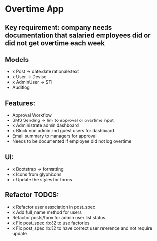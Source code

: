 # Overtime App

## Key requirement: company needs documentation that salaried employees did or did not get overtime each week

## Models
- x Post -> date:date rationale:text
- x User -> Devise
- x AdminUser -> STI
- Auditlog

## Features:
- Approval Workflow
- SMS Sending -> link to approval or overtime input
- x Administrate admin dashboard
- x Block non admin and guest users for dashboard
- Email summary to managers for approval
- Needs to be documented if employee did not log overtime

## UI:
- x Bootstrap -> formatting
- x Icons from glyphicons
- x Update the styles for forms

## Refactor TODOS:
- x Refactor user association in post_spec
- x Add full_name method for users
- Refactor posts/form for admin user list status
- x Fix post_spec.rb:82 to use factories
- x Fix post_spec.rb:52 to have correct user reference and not require update
